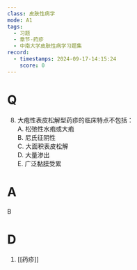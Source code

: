 ```yaml
---
class: 皮肤性病学
mode: A1
tags:
  - 习题
  - 章节-药疹
  - 中南大学皮肤性病学习题集
record:
  - timestamps: 2024-09-17-14:15:24
    score: 0
---
```


# Q
8. 大疱性表皮松解型药疹的临床特点不包括：  
A. 松弛性水疱或大疱  
B. 尼氏征阴性  
C. 大面积表皮松解  
D. 大量渗出              
E. 广泛黏膜受累  
# A
B
# D
1. [[药疹]]